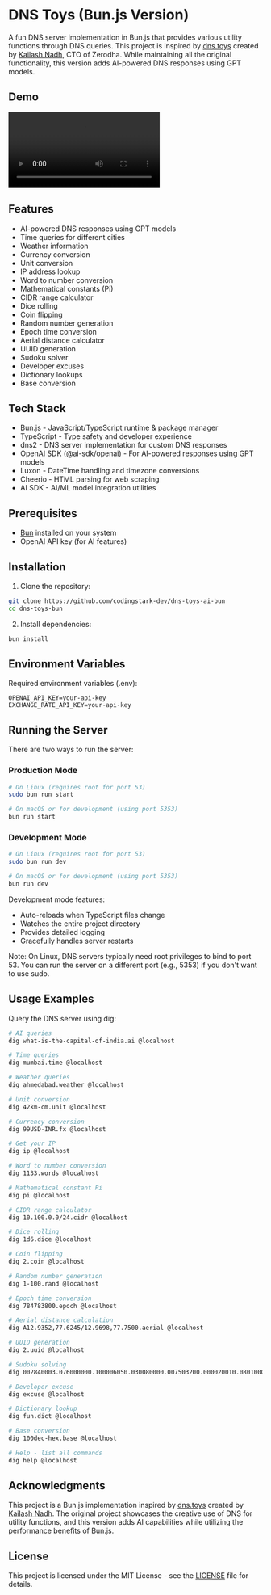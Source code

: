 # DNS Toys (Bun.js Version)

A fun DNS server implementation in Bun.js that provides various utility functions through DNS queries. This project is inspired by [dns.toys](https://github.com/knadh/dns.toys) created by [Kailash Nadh](https://github.com/knadh), CTO of Zerodha. While maintaining all the original functionality, this version adds AI-powered DNS responses using GPT models.

## Demo

<video src="demo/dnsbun.mp4" controls title="DNS Toys Demo"></video>

## Features

- AI-powered DNS responses using GPT models
- Time queries for different cities
- Weather information
- Currency conversion
- Unit conversion
- IP address lookup
- Word to number conversion
- Mathematical constants (Pi)
- CIDR range calculator
- Dice rolling
- Coin flipping
- Random number generation
- Epoch time conversion
- Aerial distance calculator
- UUID generation
- Sudoku solver
- Developer excuses
- Dictionary lookups
- Base conversion

## Tech Stack

- Bun.js - JavaScript/TypeScript runtime & package manager
- TypeScript - Type safety and developer experience
- dns2 - DNS server implementation for custom DNS responses
- OpenAI SDK (@ai-sdk/openai) - For AI-powered responses using GPT models
- Luxon - DateTime handling and timezone conversions
- Cheerio - HTML parsing for web scraping
- AI SDK - AI/ML model integration utilities

## Prerequisites

- [Bun](https://bun.sh) installed on your system
- OpenAI API key (for AI features)

## Installation

1. Clone the repository:
```bash
git clone https://github.com/codingstark-dev/dns-toys-ai-bun
cd dns-toys-bun
```

2. Install dependencies:
```bash
bun install
```

## Environment Variables

Required environment variables (.env):
```
OPENAI_API_KEY=your-api-key
EXCHANGE_RATE_API_KEY=your-api-key
```

## Running the Server

There are two ways to run the server:

### Production Mode
```bash
# On Linux (requires root for port 53)
sudo bun run start

# On macOS or for development (using port 5353)
bun run start
```

### Development Mode
```bash
# On Linux (requires root for port 53)
sudo bun run dev

# On macOS or for development (using port 5353)
bun run dev
```

Development mode features:
- Auto-reloads when TypeScript files change
- Watches the entire project directory
- Provides detailed logging
- Gracefully handles server restarts

Note: On Linux, DNS servers typically need root privileges to bind to port 53. You can run the server on a different port (e.g., 5353) if you don't want to use sudo.

## Usage Examples

Query the DNS server using dig:

```bash
# AI queries
dig what-is-the-capital-of-india.ai @localhost

# Time queries
dig mumbai.time @localhost

# Weather queries
dig ahmedabad.weather @localhost

# Unit conversion
dig 42km-cm.unit @localhost

# Currency conversion
dig 99USD-INR.fx @localhost

# Get your IP
dig ip @localhost

# Word to number conversion
dig 1133.words @localhost

# Mathematical constant Pi
dig pi @localhost

# CIDR range calculator
dig 10.100.0.0/24.cidr @localhost

# Dice rolling
dig 1d6.dice @localhost

# Coin flipping
dig 2.coin @localhost

# Random number generation
dig 1-100.rand @localhost

# Epoch time conversion
dig 784783800.epoch @localhost

# Aerial distance calculation
dig A12.9352,77.6245/12.9698,77.7500.aerial @localhost

# UUID generation
dig 2.uuid @localhost

# Sudoku solving
dig 002840003.076000000.100006050.030080000.007503200.000020010.080100004.000000730.700064500.sudoku @localhost

# Developer excuse
dig excuse @localhost

# Dictionary lookup
dig fun.dict @localhost

# Base conversion
dig 100dec-hex.base @localhost

# Help - list all commands
dig help @localhost
```

## Acknowledgments

This project is a Bun.js implementation inspired by [dns.toys](https://github.com/knadh/dns.toys) created by [Kailash Nadh](https://github.com/knadh). The original project showcases the creative use of DNS for utility functions, and this version adds AI capabilities while utilizing the performance benefits of Bun.js.

## License

This project is licensed under the MIT License - see the [LICENSE](LICENSE) file for details.
